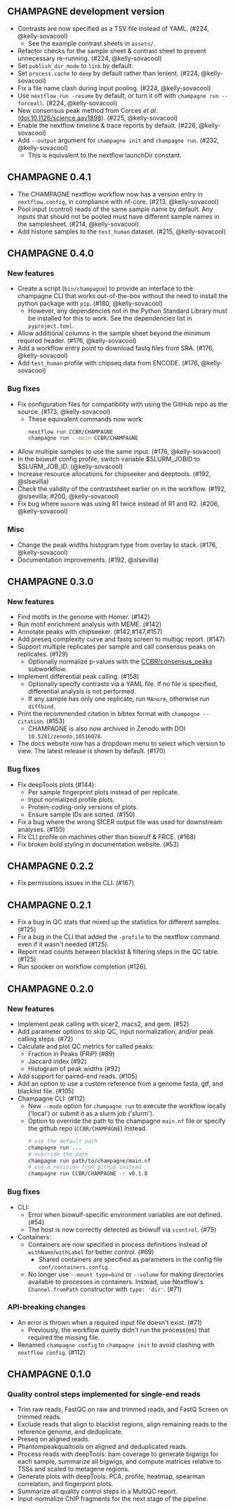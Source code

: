 ## CHAMPAGNE development version

- Contrasts are now specified as a TSV file instead of YAML. (#224, @kelly-sovacool)
  - See the example contrast sheets in `assets/`.
- Refactor checks for the sample sheet & contrast sheet to prevent unnecessary re-running. (#224, @kelly-sovacool)
- Set `publish_dir_mode` to `link` by default.
- Set `process.cache` to `deep` by default rather than lenient. (#224, @kelly-sovacool)
- Fix a file name clash during input pooling. (#224, @kelly-sovacool)
- Use `nextflow run -resume` by default, or turn it off with `champagne run --forceall`. (#224, @kelly-sovacool)
- New consensus peak method from Corces _et al._ ([doi:10.1126/science.aav1898](https://www.science.org/doi/10.1126/science.aav1898)). (#225, @kelly-sovacool)
- Enable the nextflow timeline & trace reports by default. (#226, @kelly-sovacool)
- Add `--output` argument for `champagne init` and `champagne run`. (#232, @kelly-sovacool)
  - This is equivalent to the nextflow launchDir constant.

## CHAMPAGNE 0.4.1

- The CHAMPAGNE nextflow workflow now has a version entry in `nextflow.config`, in compliance with nf-core. (#213, @kelly-sovacool)
- Pool input (control) reads of the same sample name by default. Any inputs that should not be pooled must have different sample names in the samplesheet. (#214, @kelly-sovacool)
- Add histone samples to the `test_human` dataset. (#215, @kelly-sovacool)

## CHAMPAGNE 0.4.0

### New features

- Create a script (`bin/champagne`) to provide an interface to the champagne CLI that works out-of-the-box without the need to install the python package with `pip`. (#180, @kelly-sovacool)
  - However, any dependencies not in the Python Standard Library must be installed for this to work. See the dependencies list in `pyproject.toml`.
- Allow additional columns in the sample sheet beyond the minimum required header. (#176, @kelly-sovacool)
- Add a workflow entry point to download fastq files from SRA. (#176, @kelly-sovacool)
- Add `test_human` profile with chipseq data from ENCODE. (#176, @kelly-sovacool)

### Bug fixes

- Fix configuration files for compatibility with using the GitHub repo as the source. (#173, @kelly-sovacool)
  - These equivalent commands now work:
    ```sh
    nextflow run CCBR/CHAMPAGNE
    champagne run --main CCBR/CHAMPAGNE
    ```
- Allow multiple samples to use the same input. (#176, @kelly-sovacool)
- In the biowulf config profile, switch variable $SLURM_JOBID to $SLURM_JOB_ID. (@kelly-sovacool)
- Increase resource allocations for chipseeker and deeptools. (#192, @slsevilla)
- Check the validity of the contrastsheet earlier on in the workflow. (#192, @slsevilla; #200, @kelly-sovacool)
- Fix bug where `manorm` was using R1 twice instead of R1 and R2. (#206, @kelly-sovacool)

### Misc

- Change the peak widths histogram type from overlay to stack. (#176, @kelly-sovacool)
- Documentation improvements. (#192, @slsevilla)

## CHAMPAGNE 0.3.0

### New features

- Find motifs in the genome with Homer. (#142)
- Run motif enrichment analysis with MEME. (#142)
- Annotate peaks with chipseeker. (#142,#147,#157)
- Add preseq complexity curve and fastq screen to multiqc report. (#147)
- Support multiple replicates per sample and call consensus peaks on replicates. (#129)
  - Optionally normalize p-values with the [CCBR/consensus_peaks](https://github.com/CCBR/nf-modules/tree/60d50f4c45a50378cad70b49013f51750617caaa/subworkflows/CCBR/consensus_peaks) subworkflow.
- Implement differential peak calling. (#158)
  - Optionally specify contrasts via a YAML file. If no file is specified, differential analysis is not performed.
  - If any sample has only one replicate, run `MAnorm`, otherwise run `diffbind`.
- Print the recommended citation in bibtex format with `champagne --citation`. (#153)
  - CHAMPAGNE is also now archived in Zenodo with DOI `10.5281/zenodo.10516078`.
- The docs website now has a dropdown menu to select which version to view. The latest release is shown by default. (#170)

### Bug fixes

- Fix deepTools plots (#144):
  - Per sample fingerprint plots instead of per replicate.
  - Input normalized profile plots.
  - Protein-coding-only versions of plots.
  - Ensure sample IDs are sorted. (#150)
- Fix a bug where the wrong SICER output file was used for downstream analyses. (#155)
- Fix CLI profile on machines other than biowulf & FRCE. (#168)
- Fix broken bold styling in documentation website. (#53)

## CHAMPAGNE 0.2.2

- Fix permissions issues in the CLI. (#167)

## CHAMPAGNE 0.2.1

- Fix a bug in QC stats that mixed up the statistics for different samples. (#125)
- Fix a bug in the CLI that added the `-profile` to the nextflow command even if it wasn't needed (#125).
- Report read counts between blacklist & filtering steps in the QC table. (#125)
- Run spooker on workflow completion (#126).

## CHAMPAGNE 0.2.0

### New features

- Implement peak calling with sicer2, macs2, and gem. (#52)
- Add parameter options to skip QC, input normalization, and/or peak calling steps. (#72)
- Calculate and plot QC metrics for called peaks:
  - Fraction in Peaks (FRiP) (#89)
  - Jaccard index (#92)
  - Histogram of peak widths (#92)
- Add support for paired-end reads. (#105)
- Add an option to use a custom reference from a genome fasta, gtf, and blacklist file. (#105)
- Champagne CLI: (#112)
  - New `--mode` option for `champagne run` to execute the workflow locally ('local') or submit it as a slurm job ('slurm').
  - Option to override the path to the champagne `main.nf` file or specify the github repo (`CCBR/CHAMPAGNE`) instead.
    ```sh
    # use the default path
    champagne run ...
    # override the path
    champagne run path/to/champagne/main.nf
    # use a revision from github instead
    champagne run CCBR/CHAMPAGNE -r v0.1.0
    ```

### Bug fixes

- CLI:
  - Error when biowulf-specific environment variables are not defined. (#54)
  - The host is now correctly detected as biowulf via `scontrol`. (#75)
- Containers:
  - Containers are now specified in process definitions instead of `withName`/`withLabel` for better control. (#69)
    - Shared containers are specified as parameters in the config file `conf/containers.config`.
  - No longer use `--mount type=bind` or `--volume` for making directories available to processes in containers. Instead, use Nextflow's `Channel.fromPath` constructor with `type: 'dir'`. (#71)

### API-breaking changes

- An error is thrown when a required input file doesn't exist. (#71)
  - Previously, the workflow quietly didn't run the process(es) that required the missing file.
- Renamed `champagne config` to `champagne init` to avoid clashing with `nextflow config`. (#112)

## CHAMPAGNE 0.1.0

### Quality control steps implemented for single-end reads

- Trim raw reads, FastQC on raw and trimmed reads, and FastQ Screen on trimmed reads.
- Exclude reads that align to blacklist regions, align remaining reads to the reference genome, and deduplicate.
- Preseq on aligned reads.
- Phantompeakqualtools on aligned and deduplicated reads.
- Process reads with deepTools: bam coverage to generate bigwigs for each sample, summarize all bigwigs, and compute matrices relative to TSSs and scaled to metagene regions.
- Generate plots with deepTools: PCA, profile, heatmap, spearman correlation, and fingerprint plots.
- Summarize all quality control steps in a MultiQC report.
- Input-normalize ChIP fragments for the next stage of the pipeline.
